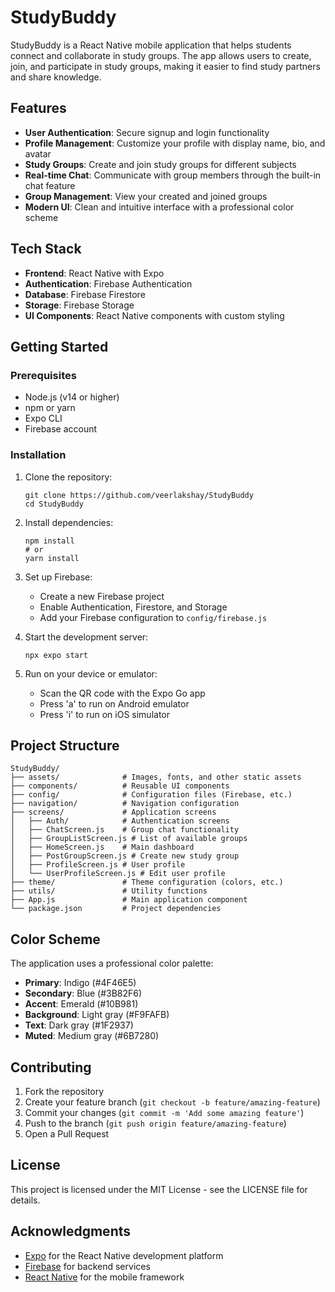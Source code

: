 # StudyBuddy

StudyBuddy is a React Native mobile application that helps students connect and collaborate in study groups. The app allows users to create, join, and participate in study groups, making it easier to find study partners and share knowledge.

## Features

- **User Authentication**: Secure signup and login functionality
- **Profile Management**: Customize your profile with display name, bio, and avatar
- **Study Groups**: Create and join study groups for different subjects
- **Real-time Chat**: Communicate with group members through the built-in chat feature
- **Group Management**: View your created and joined groups
- **Modern UI**: Clean and intuitive interface with a professional color scheme

## Tech Stack

- **Frontend**: React Native with Expo
- **Authentication**: Firebase Authentication
- **Database**: Firebase Firestore
- **Storage**: Firebase Storage
- **UI Components**: React Native components with custom styling

## Getting Started

### Prerequisites

- Node.js (v14 or higher)
- npm or yarn
- Expo CLI
- Firebase account

### Installation

1. Clone the repository:
   ```
   git clone https://github.com/veerlakshay/StudyBuddy
   cd StudyBuddy
   ```

2. Install dependencies:
   ```
   npm install
   # or
   yarn install
   ```

3. Set up Firebase:
   - Create a new Firebase project
   - Enable Authentication, Firestore, and Storage
   - Add your Firebase configuration to `config/firebase.js`

4. Start the development server:
   ```
   npx expo start
   ```

5. Run on your device or emulator:
   - Scan the QR code with the Expo Go app
   - Press 'a' to run on Android emulator
   - Press 'i' to run on iOS simulator

## Project Structure

```
StudyBuddy/
├── assets/              # Images, fonts, and other static assets
├── components/          # Reusable UI components
├── config/              # Configuration files (Firebase, etc.)
├── navigation/          # Navigation configuration
├── screens/             # Application screens
│   ├── Auth/            # Authentication screens
│   ├── ChatScreen.js    # Group chat functionality
│   ├── GroupListScreen.js # List of available groups
│   ├── HomeScreen.js    # Main dashboard
│   ├── PostGroupScreen.js # Create new study group
│   ├── ProfileScreen.js # User profile
│   └── UserProfileScreen.js # Edit user profile
├── theme/               # Theme configuration (colors, etc.)
├── utils/               # Utility functions
├── App.js               # Main application component
└── package.json         # Project dependencies
```

## Color Scheme

The application uses a professional color palette:

- **Primary**: Indigo (#4F46E5)
- **Secondary**: Blue (#3B82F6)
- **Accent**: Emerald (#10B981)
- **Background**: Light gray (#F9FAFB)
- **Text**: Dark gray (#1F2937)
- **Muted**: Medium gray (#6B7280)

## Contributing

1. Fork the repository
2. Create your feature branch (`git checkout -b feature/amazing-feature`)
3. Commit your changes (`git commit -m 'Add some amazing feature'`)
4. Push to the branch (`git push origin feature/amazing-feature`)
5. Open a Pull Request

## License

This project is licensed under the MIT License - see the LICENSE file for details.

## Acknowledgments

- [Expo](https://expo.dev/) for the React Native development platform
- [Firebase](https://firebase.google.com/) for backend services
- [React Native](https://reactnative.dev/) for the mobile framework 